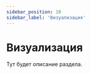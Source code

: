 ```yaml
---
sidebar_position: 10
sidebar_label: 'Визуализация'
---
```


# Визуализация

Тут будет описание раздела.